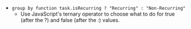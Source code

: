<!-- placeholder to force blank line before included text -->

- ``group by function task.isRecurring ? "Recurring" : "Non-Recurring"``
    - Use JavaScript's ternary operator to choose what to do for true (after the ?) and false (after the :) values.


<!-- placeholder to force blank line after included text -->
